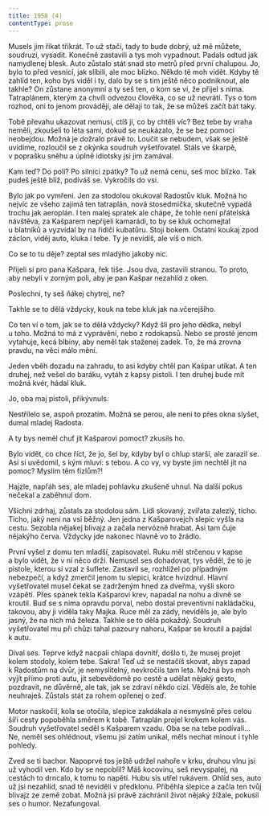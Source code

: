 ```yaml
---
title: 1958 (4)
contentType: prose
---
```


  

Musels jim řikat třikrát. To už stačí, tady to bude dobrý, už mě můžete, soudruzi, vysadit. Konečně zastavili a tys moh vypadnout. Padals odtud jak namydlenej blesk. Auto zůstalo stát snad sto metrů před první chalupou. Jo, bylo to před vesnicí, jak slíbili, ale moc blízko. Někdo tě moh vidět. Kdyby tě zahlíd ten, koho bys viděl i ty, dalo by se s tim ještě něco podniknout, ale takhle? On zůstane anonymní a ty seš ten, o kom se ví, že přijel s nima. Tatraplánem, kterým za chvíli odvezou člověka, co se už nevrátí. Tys o tom rozhod, oni to jenom provádějí, ale dělají to tak, že se můžeš začít bát taky.

Tobě převahu ukazovat nemusí, ctíš ji, co by chtěli víc? Bez tebe by vraha neměli, zkoušeli to léta sami, dokud se neukázalo, že se bez pomoci neobejdou. Možná je dožralo právě to. Loučit se nebudem, však se ještě uvidíme, rozloučil se z okýnka soudruh vyšetřovatel. Stáls ve škarpě, v poprašku sněhu a úplně idiotsky jsi jim zamával.

Kam teď? Do polí? Po silnici zpátky? To už nemá cenu, seš moc blízko. Tak pudeš ještě blíž, podíváš se. Vykročils do vsi.

Bylo jak po vymření. Jen za stodolou okukoval Radostův kluk. Možná ho nejvíc ze všeho zajímá ten tatraplán, nová stosedmička, skutečně vypadá trochu jak aeroplán. I ten malej spratek ale chápe, že tohle není přátelská návštěva, za Kašparem nepřijeli kamarádi, to by se kluk ochomejtal u blatníků a vyzvídal by na řidiči kubatůru. Stojí bokem. Ostatní koukaj zpod záclon, viděj auto, kluka i tebe. Ty je nevidíš, ale víš o nich.

Co se to tu děje? zeptal ses mladýho jakoby nic.

Přijeli si pro pana Kašpara, řek tiše. Jsou dva, zastavili stranou. To proto, aby nebyli v zorným poli, aby je pan Kašpar nezahlíd z oken.

Poslechni, ty seš ňákej chytrej, ne?

Takhle se to dělá vždycky, kouk na tebe kluk jak na včerejšího.

Co ten ví o tom, jak se to dělá vždycky? Když šli pro jeho dědka, nebyl u toho. Možná to má z vyprávění, nebo z rodokapsů. Nebo se prostě jenom vytahuje, kecá blbiny, aby neměl tak staženej zadek. To, že má zrovna pravdu, na věci málo mění.

Jeden vběh dozadu na zahradu, to asi kdyby chtěl pan Kašpar utíkat. A ten druhej, než vešel do baráku, vytáh z kapsy pistoli. I ten druhej bude mít možná kvér, hádal kluk.

Jo, oba maj pistoli, přikývnuls.

Nestřílelo se, aspoň prozatím. Možná se perou, ale neni to přes okna slyšet, dumal mladej Radosta.

A ty bys neměl chuť jít Kašparovi pomoct? zkusils ho.

Bylo vidět, co chce říct, že jo, šel by, kdyby byl o chlup starší, ale zarazil se. Asi si uvědomil, s kým mluví: s tebou. A co vy, vy byste jim nechtěl jít na pomoc? Myslím těm fízlům?!

Hajzle, napřáh ses, ale mladej pohlavku zkušeně uhnul. Na další pokus nečekal a zaběhnul dom.

Všichni zdrhaj, zůstals za stodolou sám. Lidi skovaný, zvířata zalezlý, ticho. Ticho, jaký neni na vsi běžný. Jen jedna z Kašparovejch slepic vyšla na cestu. Sezobla nějakej blivajz a začala nervózně hrabat. Asi tam čuje nějakýho červa. Vždycky jde nakonec hlavně vo to žrádlo.

První vyšel z domu ten mladší, zapisovatel. Ruku měl strčenou v kapse a bylo vidět, že v ní něco drží. Nemusel ses dohadovat, tys věděl, že to je pistole, kterou si vzal z šuflete. Zastavil se, rozhlížel po případným nebezpečí, a když zmerčil jenom tu slepici, krátce hvízdnul. Hlavní vyšetřovatel musel čekat se zadrženým hned za dveřma, vyšli skoro vzápětí. Přes spánek tekla Kašparovi krev, napadal na nohu a divně se kroutil. Buď se s nima opravdu porval, nebo dostal preventivní nakládačku, takovou, aby ji viděla taky Majka. Ruce měl za zády, neviděls je, ale bylo jasný, že na nich má železa. Takhle se to dělá pokaždý. Soudruh vyšetřovatel mu při chůzi tahal pazoury nahoru, Kašpar se kroutil a pajdal k autu.

Díval ses. Teprve když nacpali chlapa dovnitř, došlo ti, že musej projet kolem stodoly, kolem tebe. Sakra! Teď už se nestačíš skovat, abys zapad k Radostům na dvůr, je nemyslitelný, nevkročils tam leta. Možná bys moh vyjít přímo proti autu, jít sebevědomě po cestě a udělat nějaký gesto, pozdravit, ne důvěrně, ale tak, jak se zdraví někdo cizí. Věděls ale, že tohle neuhraješ. Zůstals stát za rohem opřenej o zeď.

Motor naskočil, kola se otočila, slepice zakdákala a nesmyslně přes celou šíři cesty popoběhla směrem k tobě. Tatraplán projel krokem kolem vás. Soudruh vyšetřovatel seděl s Kašparem vzadu. Oba se na tebe podívali… Ne, neměl ses ohlédnout, všemu jsi zatím unikal, měls nechat minout i tyhle pohledy.

Zved se ti bachor. Napoprvé tos ještě udržel nahoře v krku, druhou vlnu jsi už vyhodil ven. Kdo by se nepoblil? Máš kocovinu, seš nevyspalej, na cestách to drncalo, k tomu to napětí. Hubu sis utřel rukávem. Ohlíd ses, auto už jsi nezahlíd, snad tě neviděli v předklonu. Přiběhla slepice a začla ten tvůj blivajz ze země zobat. Možná jsi právě zachránil život nějaký žížale, pokusil ses o humor. Nezafungoval.
